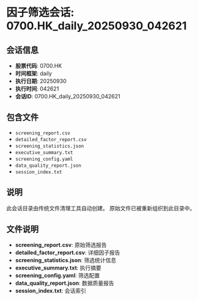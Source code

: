 # 因子筛选会话: 0700.HK_daily_20250930_042621

## 会话信息
- **股票代码**: 0700.HK
- **时间框架**: daily
- **执行日期**: 20250930
- **执行时间**: 042621
- **会话ID**: 0700.HK_daily_20250930_042621

## 包含文件
- `screening_report.csv`
- `detailed_factor_report.csv`
- `screening_statistics.json`
- `executive_summary.txt`
- `screening_config.yaml`
- `data_quality_report.json`
- `session_index.txt`

## 说明
此会话目录由传统文件清理工具自动创建。
原始文件已被重新组织到此目录中。

## 文件说明
- **screening_report.csv**: 原始筛选报告
- **detailed_factor_report.csv**: 详细因子报告
- **screening_statistics.json**: 筛选统计信息
- **executive_summary.txt**: 执行摘要
- **screening_config.yaml**: 筛选配置
- **data_quality_report.json**: 数据质量报告
- **session_index.txt**: 会话索引
